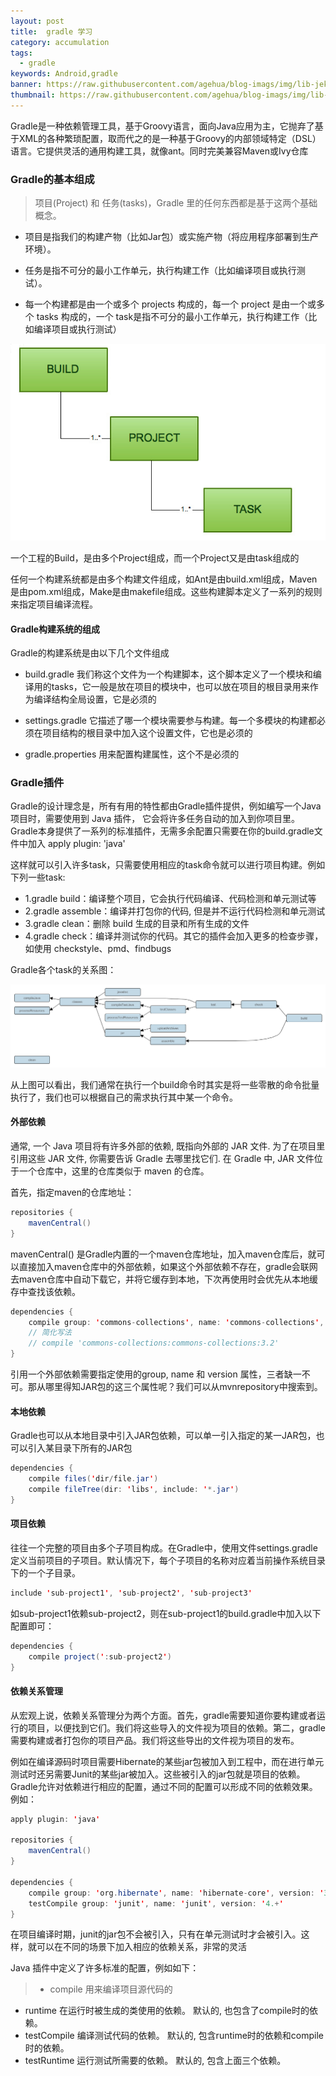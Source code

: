 ```yaml
---
layout: post
title:  gradle 学习
category: accumulation
tags:
  - gradle
keywords: Android,gradle
banner: https://raw.githubusercontent.com/agehua/blog-imags/img/lib-jekyll/Crab%20on%20Its%20Back.jpg
thumbnail: https://raw.githubusercontent.com/agehua/blog-imags/img/lib-jekyll/Crab%20on%20Its%20Back.jpg
---
```



Gradle是一种依赖管理工具，基于Groovy语言，面向Java应用为主，它抛弃了基于XML的各种繁琐配置，取而代之的是一种基于Groovy的内部领域特定（DSL）语言。它提供灵活的通用构建工具，就像ant。同时完美兼容Maven或Ivy仓库

### Gradle的基本组成

> 项目(Project) 和 任务(tasks)，Gradle 里的任何东西都是基于这两个基础概念。

<!--more-->

- 项目是指我们的构建产物（比如Jar包）或实施产物（将应用程序部署到生产环境）。

- 任务是指不可分的最小工作单元，执行构建工作（比如编译项目或执行测试）。

- 每一个构建都是由一个或多个 projects 构成的，每一个 project 是由一个或多个 tasks 构成的，一个 task是指不可分的最小工作单元，执行构建工作（比如编译项目或执行测试）

![basic structure](https://raw.githubusercontent.com/agehua/blog-imags/img/lib-hexo-blog-img/blogimages/2016//gradle_structure1.png)

一个工程的Build，是由多个Project组成，而一个Project又是由task组成的

任何一个构建系统都是由多个构建文件组成，如Ant是由build.xml组成，Maven是由pom.xml组成，Make是由makefile组成。这些构建脚本定义了一系列的规则来指定项目编译流程。

#### Gradle构建系统的组成

Gradle的构建系统是由以下几个文件组成

- build.gradle 我们称这个文件为一个构建脚本，这个脚本定义了一个模块和编译用的tasks，它一般是放在项目的模块中，也可以放在项目的根目录用来作为编译结构全局设置，它是必须的

- settings.gradle 它描述了哪一个模块需要参与构建。每一个多模块的构建都必须在项目结构的根目录中加入这个设置文件，它也是必须的

- gradle.properties 用来配置构建属性，这个不是必须的

### Gradle插件
Gradle的设计理念是，所有有用的特性都由Gradle插件提供，例如编写一个Java项目时，需要使用到 Java 插件， 它会将许多任务自动的加入到你项目里。Gradle本身提供了一系列的标准插件，无需多余配置只需要在你的build.gradle文件中加入 apply plugin: 'java'

这样就可以引入许多task，只需要使用相应的task命令就可以进行项目构建。例如下列一些task:

- 1.gradle build：编译整个项目，它会执行代码编译、代码检测和单元测试等
- 2.gradle assemble：编译并打包你的代码, 但是并不运行代码检测和单元测试
- 3.gradle clean：删除 build 生成的目录和所有生成的文件
- 4.gradle check：编译并测试你的代码。其它的插件会加入更多的检查步骤，如使用 checkstyle、pmd、findbugs

Gradle各个task的关系图：

![basic task](https://raw.githubusercontent.com/agehua/blog-imags/img/lib-hexo-blog-img/blogimages/2016//gradle_task.png)

从上图可以看出，我们通常在执行一个build命令时其实是将一些零散的命令批量执行了，我们也可以根据自己的需求执行其中某一个命令。

#### 外部依赖

通常, 一个 Java 项目将有许多外部的依赖, 既指向外部的 JAR 文件. 为了在项目里引用这些 JAR 文件, 你需要告诉 Gradle 去哪里找它们. 在 Gradle 中, JAR 文件位于一个仓库中，这里的仓库类似于 maven 的仓库。

首先，指定maven的仓库地址：

~~~ Java
repositories {
	mavenCentral()
}
~~~
mavenCentral() 是Gradle内置的一个maven仓库地址，加入maven仓库后，就可以直接加入maven仓库中的外部依赖，如果这个外部依赖不存在，gradle会联网去maven仓库中自动下载它，并将它缓存到本地，下次再使用时会优先从本地缓存中查找该依赖。

~~~ Java
dependencies {
	compile group: 'commons-collections', name: 'commons-collections', version: '3.2'
	// 简化写法
	// compile 'commons-collections:commons-collections:3.2'
}
~~~
引用一个外部依赖需要指定使用的group, name 和 version 属性，三者缺一不可。那从哪里得知JAR包的这三个属性呢？我们可以从mvnrepository中搜索到。

#### 本地依赖

Gradle也可以从本地目录中引入JAR包依赖，可以单一引入指定的某一JAR包，也可以引入某目录下所有的JAR包

~~~ Java
dependencies {
	compile files('dir/file.jar')
	compile fileTree(dir: 'libs', include: '*.jar')
}
~~~
#### 项目依赖

往往一个完整的项目由多个子项目构成。在Gradle中，使用文件settings.gradle定义当前项目的子项目。默认情况下，每个子项目的名称对应着当前操作系统目录下的一个子目录。

~~~ Java
include 'sub-project1', 'sub-project2', 'sub-project3'
~~~
如sub-project1依赖sub-project2，则在sub-project1的build.gradle中加入以下配置即可：

~~~ Java
dependencies {
	compile project(':sub-project2')
}
~~~
#### 依赖关系管理

从宏观上说，依赖关系管理分为两个方面。首先，gradle需要知道你要构建或者运行的项目，以便找到它们。我们将这些导入的文件视为项目的依赖。第二，gradle需要构建或者打包你的项目产品。我们将这些导出的文件视为项目的发布。

例如在编译源码时项目需要Hibernate的某些jar包被加入到工程中，而在进行单元测试时还另需要Junit的某些jar被加入。这些被引入的jar包就是项目的依赖。Gradle允许对依赖进行相应的配置，通过不同的配置可以形成不同的依赖效果。例如：

~~~ Java
apply plugin: 'java'

repositories {
    mavenCentral()
}

dependencies {
    compile group: 'org.hibernate', name: 'hibernate-core', version: '3.6.7.Final'
    testCompile group: 'junit', name: 'junit', version: '4.+'
}
~~~
在项目编译时期，junit的jar包不会被引入，只有在单元测试时才会被引入。这样，就可以在不同的场景下加入相应的依赖关系，非常的灵活

Java 插件中定义了许多标准的配置，例如如下：

> - compile
	用来编译项目源代码的
- runtime
	在运行时被生成的类使用的依赖。 默认的, 也包含了compile时的依赖。
- testCompile
	编译测试代码的依赖。 默认的, 包含runtime时的依赖和compile时的依赖。
- testRuntime
	运行测试所需要的依赖。 默认的, 包含上面三个依赖。

